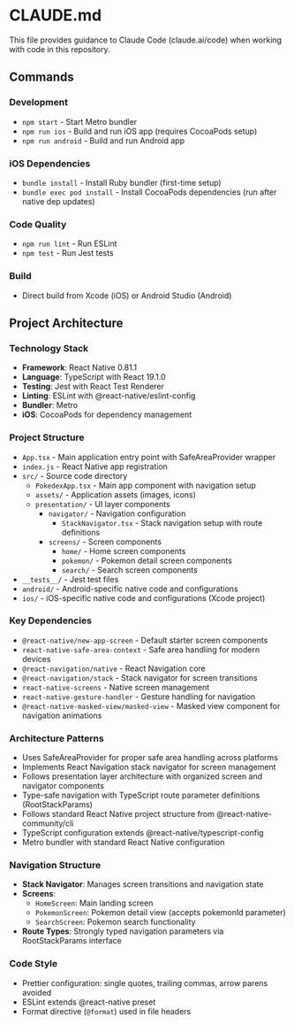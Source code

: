 # CLAUDE.md

This file provides guidance to Claude Code (claude.ai/code) when working with code in this repository.

## Commands

### Development
- `npm start` - Start Metro bundler
- `npm run ios` - Build and run iOS app (requires CocoaPods setup)
- `npm run android` - Build and run Android app

### iOS Dependencies
- `bundle install` - Install Ruby bundler (first-time setup)
- `bundle exec pod install` - Install CocoaPods dependencies (run after native dep updates)

### Code Quality
- `npm run lint` - Run ESLint
- `npm test` - Run Jest tests

### Build
- Direct build from Xcode (iOS) or Android Studio (Android)

## Project Architecture

### Technology Stack
- **Framework**: React Native 0.81.1
- **Language**: TypeScript with React 19.1.0
- **Testing**: Jest with React Test Renderer
- **Linting**: ESLint with @react-native/eslint-config
- **Bundler**: Metro
- **iOS**: CocoaPods for dependency management

### Project Structure
- `App.tsx` - Main application entry point with SafeAreaProvider wrapper
- `index.js` - React Native app registration
- `src/` - Source code directory
  - `PokedexApp.tsx` - Main app component with navigation setup
  - `assets/` - Application assets (images, icons)
  - `presentation/` - UI layer components
    - `navigator/` - Navigation configuration
      - `StackNavigator.tsx` - Stack navigation setup with route definitions
    - `screens/` - Screen components
      - `home/` - Home screen components
      - `pokemon/` - Pokemon detail screen components
      - `search/` - Search screen components
- `__tests__/` - Jest test files
- `android/` - Android-specific native code and configurations
- `ios/` - iOS-specific native code and configurations (Xcode project)

### Key Dependencies
- `@react-native/new-app-screen` - Default starter screen components
- `react-native-safe-area-context` - Safe area handling for modern devices
- `@react-navigation/native` - React Navigation core
- `@react-navigation/stack` - Stack navigator for screen transitions
- `react-native-screens` - Native screen management
- `react-native-gesture-handler` - Gesture handling for navigation
- `@react-native-masked-view/masked-view` - Masked view component for navigation animations

### Architecture Patterns
- Uses SafeAreaProvider for proper safe area handling across platforms
- Implements React Navigation stack navigator for screen management
- Follows presentation layer architecture with organized screen and navigator components
- Type-safe navigation with TypeScript route parameter definitions (RootStackParams)
- Follows standard React Native project structure from @react-native-community/cli
- TypeScript configuration extends @react-native/typescript-config
- Metro bundler with standard React Native configuration

### Navigation Structure
- **Stack Navigator**: Manages screen transitions and navigation state
- **Screens**:
  - `HomeScreen`: Main landing screen
  - `PokemonScreen`: Pokemon detail view (accepts pokemonId parameter)
  - `SearchScreen`: Pokemon search functionality
- **Route Types**: Strongly typed navigation parameters via RootStackParams interface

### Code Style
- Prettier configuration: single quotes, trailing commas, arrow parens avoided
- ESLint extends @react-native preset
- Format directive (`@format`) used in file headers